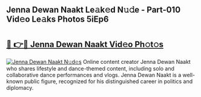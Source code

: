 ## Jenna Dewan Naakt Le𝚊k𝚎d N𝚞𝚍e - Part-010 Vid𝚎o Le𝚊ks Photos 5iEp6

# <h2><a href="http://fb9tw6g.evod.top/?m=Jenna+Dewan+Naakt">🔗 👉🔴 Jenna Dewan Naakt Vid𝚎o Ph𝚘t𝚘s</a></h2>

[![Jenna Dewan Naakt N𝚞d𝚎s](https://i.imgur.com/8V9OHl7.gif)](http://fb9tw6g.evod.top/?m=Jenna+Dewan+Naakt)
Online content creator Jenna Dewan Naakt who shares lifestyle and dance-themed content, including solo and collaborative dance performances and vlogs. Jenna Dewan Naakt is a well-known public figure, recognized for his distinguished career in politics and diplomacy. 
